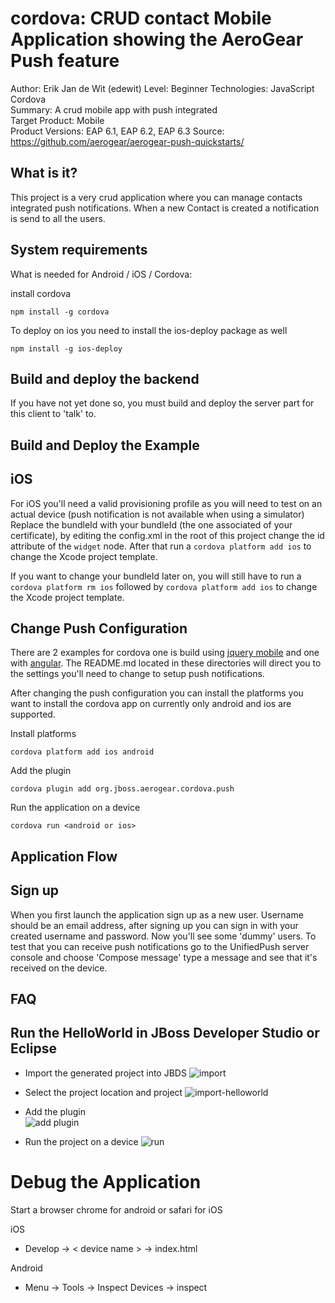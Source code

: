 cordova: CRUD contact Mobile Application showing the AeroGear Push feature 
==========================================================================
Author: Erik Jan de Wit (edewit)
Level: Beginner
Technologies: JavaScript Cordova              
Summary: A crud mobile app with push integrated       
Target Product: Mobile  
Product Versions: EAP 6.1, EAP 6.2, EAP 6.3
Source: https://github.com/aerogear/aerogear-push-quickstarts/

What is it?
-----------

This project is a very crud application where you can manage contacts integrated push notifications. When a new Contact is created a notification is send to all the users.

System requirements
-------------------

What is needed for Android / iOS / Cordova:

install cordova
```
npm install -g cordova
```

To deploy on ios you need to install the ios-deploy package as well
```
npm install -g ios-deploy
```

Build and deploy the backend
----------------------------

If you have not yet done so, you must build and deploy the server part for this client to 'talk' to.

Build and Deploy the Example
----------------------------

## iOS
For iOS you'll need a valid provisioning profile as you will need to test on an actual device (push notification is not available when using a simulator)
Replace the bundleId with your bundleId (the one associated of your certificate), by editing the config.xml in the root of this project change the id attribute of the `widget` node. After that run a `cordova platform add ios` to change the Xcode project template.

If you want to change your bundleId later on, you will still have to run a `cordova platform rm ios` followed by `cordova platform add ios` to change the Xcode project template.

## Change Push Configuration

There are 2 examples for cordova one is build using [jquery mobile](jqm) and one with [angular](angular). The README.md located in these directories will direct you to the settings you'll need to change to setup push notifications.

After changing the push configuration you can install the platforms you want to install the cordova app on currently only android and ios are supported.

Install platforms
```
cordova platform add ios android
```

Add the plugin
```
cordova plugin add org.jboss.aerogear.cordova.push
```


Run the application on a device
```
cordova run <android or ios>
```

Application Flow
----------------------

## Sign up
When you first launch the application sign up as a new user. Username should be an email address, after signing up you can sign in with your created username and password. Now you'll see some 'dummy' users. To test that you can receive push notifications go to the UnifiedPush server console and choose 'Compose message' type a message and see that it's received on the device.



FAQ
--------------------



Run the HelloWorld in JBoss Developer Studio or Eclipse
-------------------------------------------------------

- Import the generated project into JBDS
![import](doc/import.png)

- Select the project location and project
![import-helloworld](doc/import-helloworld.png)

- Add the plugin  
![add plugin](doc/plugin-add.png)

- Run the project on a device
![run](doc/run.png)

Debug the Application
=====================

Start a browser chrome for android or safari for iOS

iOS 
* Develop -> < device name > -> index.html

Android
* Menu -> Tools -> Inspect Devices -> inspect
